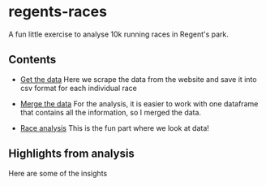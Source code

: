 # regents-races

A fun little exercise to analyse 10k running races in Regent's park.


## Contents

* [Get the data](scrape_data.ipynb) Here we scrape the data from the website and save it into csv format for each individual race

* [Merge the data](merge_data.ipynb) For the analysis, it is easier to work with one dataframe that contains all the information, so I merged the data.

* [Race analysis](race_analysis.ipynb) This is the fun part where we look at data!

## Highlights from analysis

Here are some of the insights



